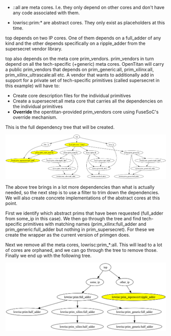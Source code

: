 * *:*:all are meta cores. I.e. they only depend on other cores and don't have any code associated with them.

* lowrisc:prim:* are abstract cores. They only exist as placeholders at this time.

top depends on two IP cores. One of them depends on a full_adder of any kind and the other depends specifically on a ripple_adder from the supersecret vendor library.

top also depends on the meta core prim_vendors. prim_vendors in turn depend on all the tech-specific (+generic) meta cores. OpenTitan will carry a public prim_vendors that depends on prim_generic:all, prim_xilinx:all, prim_xilinx_ultrascale:all etc. A vendor that wants to additionally add in support for a private set of tech-specific primitives (called supersecret in this example) will have to:

* Create core description files for the individual primitives
* Create a supersecret:all meta core that carries all the dependencies on the individual primitives
* **Override** the opentitan-provided prim_vendors core using FuseSoC's override mechanism.

This is the full dependency tree that will be created.

![](prim.png)

The above tree brings in a lot more dependencies than what is actually needed, so the next step is to use a filter to trim down the dependencies. We will also create concrete implementations of the abstract cores at this point.

First we identify which abstract prims that have been requested (full_adder from some_ip in this case). We then go through the tree and find tech-specific primitives with matching names (prim_xilinx:full_adder and prim_generic:full_adder but nothing in prim_supersecret). For these we create the wrapper as the current version of primgen does.

Next we remove all the meta cores, lowrisc:prim_*:all. This will lead to a lot of cores are orphaned, and we can go through the tree to remove those. Finally we end up with the following tree.

![](primfinal.png)
